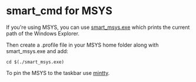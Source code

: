# smart_cmd for MSYS

If you're using MSYS, you can use
[smart_msys.exe](https://github.com/jhasse/smart_cmd/releases/download/v1.0/smart_msys.exe)
which prints the current path of the Windows Explorer.

Then create a .profile file in your MSYS home folder along with smart_msys.exe
and add:

```
cd $(./smart_msys.exe)
```

To pin the MSYS to the taskbar use [mintty](http://code.google.com/p/mintty/).
